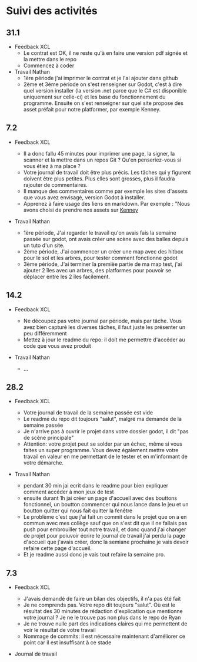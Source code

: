 # Suivi des activités

## 31.1

- Feedback XCL
    - Le contrat est OK, il ne reste qu'à en faire une version pdf signée et la mettre dans le repo
    - Commencez à coder
- Travail Nathan
    - 1ère période j'ai imprimer le contrat et je l'ai ajouter dans github
    - 2ème et 3ème période on s'est renseigner sur Godot, c'est à dire quel version installer (la version .net parce que le C# est disponible uniquement sur celle-ci) et les base du fonctionnement du programme.
Ensuite on s'est renseigner sur quel site propose des asset préfait pour notre platformer, par exemple Kenney.

## 7.2

- Feedback XCL
    - Il a donc fallu 45 minutes pour imprimer une page, la signer, la scanner et la mettre dans un repos Git ? Qu'en penseriez-vous si vous étiez à ma place ?
    - Votre journal de travail doit être plus précis. Les tâches qui y figurent doivent être plus petites. Plus elles sont grosses, plus il faudra rajouter de commentaires. 
    - Il manque des commentaires comme par exemple les sites d'assets que vous avez envisagé, version Godot à installer.
    - Apprenez à faire usage des liens en markdown. Par exemple : "Nous avons choisi de prendre nos assets sur [Kenney](https://www.kenney.nl/assets/tag:godot)

- Travail Nathan
    - 1ère période, J'ai regarder le travail qu'on avais fais la semaine passée sur godot, ont avais créer une scène avec des balles depuis un tuto d'un site.
    - 2ème période, J'ai commencer un créer une map avec des hitbox pour le sol et les arbres, pour tester comment fonctionne godot
    - 3ème période, J'ai terminer la premièe partie de ma map test, j'ai ajouter 2 îles avec un arbres, des platformes pour pouvoir se déplacer entre les 2 îles facilement.
 
## 14.2
- Feedback XCL
    - Ne découpez pas votre journal par période, mais par tâche. Vous avez bien capturé les diverses tâches, il faut juste les présenter un peu différemment
    - Mettez à jour le readme du repo: il doit me permettre d'accéder au code que vous avez produit
 
- Travail Nathan
    - ...

## 28.2

- Feedback XCL
    - Votre journal de travail de la semaine passée est vide
    - Le readme du repo dit toujours "salut", malgré ma demande de la semaine passée
    - Je n'arrive pas à ouvrir le projet dans votre dossier godot, il dit "pas de scène principale"
    - Attention: votre projet peut se solder par un échec, même si vous faites un super programme. Vous devez également mettre votre travail en valeur en me permettant de le tester et en m'informant de votre démarche.

- Travail Nathan
    - pendant 30 min jai ecrit dans le readme pour bien expliquer comment accéder à mon jeux de test
    - ensuite durant 1h jai créer un page d'accueil avec des bouttons fonctionnel, un boutton commencer qui nous lance dans le jeu et un boutton quitter qui nous fait quitter la fenêtre
    - Le problème c'est que j'ai fait un commit dans le projet que on a en commun avec mes collège sauf que on s'est dit que il ne fallais pas push pour embrouiller tout notre travail, et donc quand j'ai changer de projet pour poiuvoir écrire le journal de travail j'ai perdu la page d'accueil que j'avais créer, donc la semiane prochaine je vais devoir refaire cette page d'accueil.
    - Et je readme aussi donc je vais tout refaire la semaine pro.


## 7.3

- Feedback XCL
    - J'avais demandé de faire un bilan des objectifs, il n'a pas été fait
    - Je ne comprends pas. Votre repo dit toujours "salut". Où est le résultat des 30 minutes de rédaction d'explication que mentionne votre journal ? Je ne le trouve pas non plus dans le repo de Ryan
    - Je ne trouve nulle part des indications claires qui me permettent de voir le résultat de votre travail
    - Nommage de commits: il est nécessaire maintenant d'améliorer ce point car il est insuffisant à ce stade

- Journal de travail

